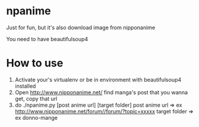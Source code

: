 npanime
=======

Just for fun, but it's also download image from nipponanime 

You need to have beautifulsoup4

How to use
==========
1. Activate your's virtualenv or be in environment with beautifulsoup4 installed
2. Open http://www.nipponanime.net/ find manga's post that you wanna get, copy that url
3. do ./npanime.py [post anime url] [target folder]
    post anime url => ex http://www.nipponanime.net/forum//forum/?topic=xxxxx
    target folder => ex donno-mange
